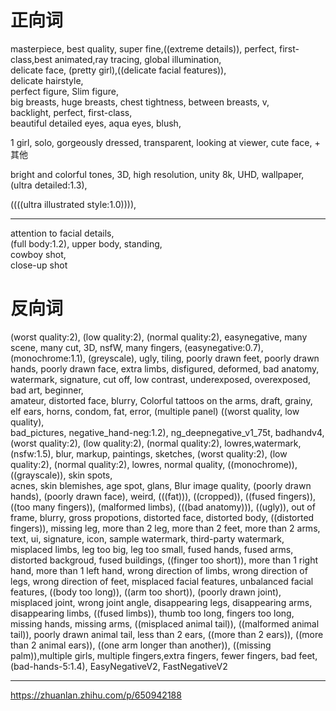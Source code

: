 # 正向词
masterpiece, best quality, super fine,((extreme details)), perfect, first-class,best animated,ray tracing, global illumination,  
delicate face, (pretty girl),((delicate facial features)),  
delicate hairstyle,   
perfect figure, Slim figure,  
big breasts, huge breasts, chest tightness, between breasts, v,  
backlight, perfect, first-class,  
beautiful detailed eyes, aqua eyes, blush,  

1 girl, solo, gorgeously dressed, transparent, looking at viewer, cute face, + 其他  

 bright and colorful tones, 3D, high resolution, unity 8k, UHD, wallpaper,(ultra detailed:1.3),  

((((ultra illustrated style:1.0)))),  


---
attention to facial details,  
(full body:1.2), upper body, standing,  
cowboy shot,    
close-up shot   


# 反向词
(worst quality:2), (low quality:2), (normal quality:2), easynegative, many scene, many cut, 3D, nsfW, many fingers, (easynegative:0.7), (monochrome:1.1), (greyscale), ugly, tiling, poorly drawn feet, 
poorly drawn hands, poorly drawn face, extra limbs, disfigured, deformed, bad anatomy, watermark, signature, cut off, low contrast, underexposed, overexposed, bad art, beginner,  
amateur, distorted face, blurry, Colorful tattoos on the arms, draft, grainy, elf ears, horns, condom, fat, error, (multiple panel) ((worst quality, low quality),  
bad_pictures, negative_hand-neg:1.2), ng_deepnegative_v1_75t, badhandv4, (worst quality:2), (low quality:2), (normal quality:2), lowres,watermark, (nsfw:1.5), 
blur, markup, paintings, sketches, (worst quality:2), (low quality:2), (normal quality:2), lowres, normal quality, ((monochrome)), ((grayscale)), skin spots,  
acnes, skin blemishes, age spot, glans, Blur image quality, (poorly drawn hands), (poorly drawn face), weird, (((fat))), ((cropped)), ((fused fingers)), 
((too many fingers)), (malformed limbs), (((bad anatomy))), ((ugly)), out of frame, blurry, gross propotions, distorted face, distorted body, ((distorted fingers)), 
missing leg, more than 2 leg, more than 2 feet, more than 2 arms, text, ui, signature, icon, sample watermark, third-party watermark, misplaced limbs, leg too big, 
leg too small, fused hands, fused arms, distorted backgroud, fused buildings, ((finger too short)), more than 1 right hand, more than 1 left hand, wrong direction of limbs, 
wrong direction of legs, wrong direction of feet, misplaced facial features, unbalanced facial features, ((body too long)), ((arm too short)), (poorly drawn joint), misplaced joint, 
wrong joint angle, disappearing legs, disappearing arms, disappearing limbs, ((fused limbs)), thumb too long, fingers too long, missing hands, missing arms, ((misplaced animal tail)), 
((malformed animal tail)), poorly drawn animal tail, less than 2 ears, ((more than 2 ears)), ((more than 2 animal ears)), ((one arm longer than another)), ((missing palm)),multiple girls, 
multiple fingers,extra fingers, fewer fingers, bad feet, (bad-hands-5:1.4), EasyNegativeV2, FastNegativeV2


---
https://zhuanlan.zhihu.com/p/650942188
